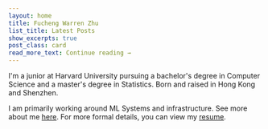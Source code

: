```yaml
---
layout: home
title: Fucheng Warren Zhu
list_title: Latest Posts
show_excerpts: true
post_class: card
read_more_text: Continue reading →
---
```


I'm a junior at Harvard University pursuing a bachelor's degree in Computer Science and a master's degree in Statistics. Born and raised in Hong Kong and Shenzhen. 

I am primarily working around ML Systems and infrastructure. See more about me <a href="www.warrenzhu.com/about">here</a>. For more formal details, you can view my <a href="https://docs.google.com/document/d/1cP97u4_QKsB99DvwkSqs7xFsAhpwXLV7yUZSt7-IAVg/edit?tab=t.0" target="_blank">resume</a>.

